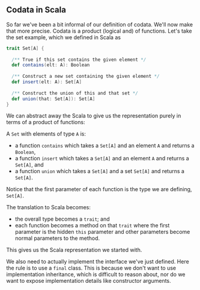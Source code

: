 ## Codata in Scala

So far we've been a bit informal of our definition of codata. We'll now make that more precise. Codata is a product (logical and) of functions. Let's take the set example, which we defined in Scala as

```scala mdoc:silent
trait Set[A] {
  
  /** True if this set contains the given element */
  def contains(elt: A): Boolean
  
  /** Construct a new set containing the given element */
  def insert(elt: A): Set[A]
  
  /** Construct the union of this and that set */
  def union(that: Set[A]): Set[A]
}
```

We can abstract away the Scala to give us the representation purely in terms of a product of functions:

A `Set` with elements of type `A` is:

- a function `contains` which takes a `Set[A]` and an element `A` and returns a `Boolean`,
- a function `insert` which takes a `Set[A]` and an element `A` and returns a `Set[A]`, and
- a function `union` which takes a `Set[A]` and a set `Set[A]` and returns a `Set[A]`.

Notice that the first parameter of each function is the type we are defining, `Set[A]`.

The translation to Scala becomes:

- the overall type becomes a `trait`; and
- each function becomes a method on that `trait` where the first parameter is the hidden `this` parameter and other parameters become normal parameters to the method.

This gives us the Scala representation we started with.

We also need to actually implement the interface we've just defined. Here the rule is to use a `final` class. This is because we don't want to use implementation inheritance, which is difficult to reason about, nor do we want to expose implementation details like constructor arguments.
